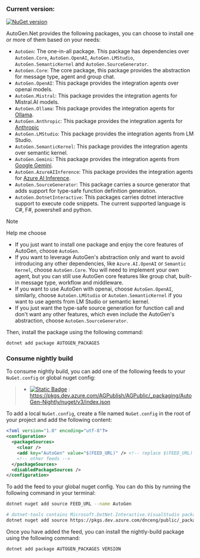 ### Current version:

[![NuGet version](https://badge.fury.io/nu/AutoGen.Core.svg)](https://badge.fury.io/nu/AutoGen.Core)

AutoGen.Net provides the following packages, you can choose to install one or more of them based on your needs:

- `AutoGen`: The one-in-all package. This package has dependencies over `AutoGen.Core`, `AutoGen.OpenAI`, `AutoGen.LMStudio`, `AutoGen.SemanticKernel` and `AutoGen.SourceGenerator`.
- `AutoGen.Core`: The core package, this package provides the abstraction for message type, agent and group chat.
- `AutoGen.OpenAI`: This package provides the integration agents over openai models.
- `AutoGen.Mistral`: This package provides the integration agents for Mistral.AI models.
- `AutoGen.Ollama`: This package provides the integration agents for [Ollama](https://ollama.com/).
- `AutoGen.Anthropic`: This package provides the integration agents for [Anthropic](https://www.anthropic.com/api)
- `AutoGen.LMStudio`: This package provides the integration agents from LM Studio.
- `AutoGen.SemanticKernel`: This package provides the integration agents over semantic kernel.
- `AutoGen.Gemini`: This package provides the integration agents from [Google Gemini](https://gemini.google.com/).
- `AutoGen.AzureAIInference`: This package provides the integration agents for [Azure AI Inference](https://www.nuget.org/packages/Azure.AI.Inference).
- `AutoGen.SourceGenerator`: This package carries a source generator that adds support for type-safe function definition generation.
- `AutoGen.DotnetInteractive`: This packages carries dotnet interactive support to execute code snippets. The current supported language is C#, F#, powershell and python.

>[!Note]
> Help me choose
> - If you just want to install one package and enjoy the core features of AutoGen, choose `AutoGen`.
> - If you want to leverage AutoGen's abstraction only and want to avoid introducing any other dependencies, like `Azure.AI.OpenAI` or `Semantic Kernel`, choose `AutoGen.Core`. You will need to implement your own agent, but you can still use AutoGen core features like group chat, built-in message type, workflow and middleware.
>- If you want to use AutoGen with openai, choose `AutoGen.OpenAI`, similarly, choose `AutoGen.LMStudio` or `AutoGen.SemanticKernel` if you want to use agents from LM Studio or semantic kernel.
>- If you just want the type-safe source generation for function call and don't want any other features, which even include the AutoGen's abstraction, choose `AutoGen.SourceGenerator`.

Then, install the package using the following command:

```bash
dotnet add package AUTOGEN_PACKAGES
```

### Consume nightly build
To consume nightly build, you can add one of the following feeds to your `NuGet.config` or global nuget config:
> - [![Static Badge](https://img.shields.io/badge/azure_devops-grey?style=flat)](https://dev.azure.com/AGPublish/AGPublic/_artifacts/feed/AutoGen-Nightly) : <https://pkgs.dev.azure.com/AGPublish/AGPublic/_packaging/AutoGen-Nightly/nuget/v3/index.json>

To add a local `NuGet.config`, create a file named `NuGet.config` in the root of your project and add the following content:
```xml
<?xml version="1.0" encoding="utf-8"?>
<configuration>
  <packageSources>
    <clear />
    <add key="AutoGen" value="$(FEED_URL)" /> <!-- replace $(FEED_URL) with the feed url -->
    <!-- other feeds -->
  </packageSources>
  <disabledPackageSources />
</configuration>
```

To add the feed to your global nuget config. You can do this by running the following command in your terminal:
```bash
dotnet nuget add source FEED_URL --name AutoGen

# dotnet-tools contains Microsoft.DotNet.Interactive.VisualStudio package, which is used by AutoGen.DotnetInteractive
dotnet nuget add source https://pkgs.dev.azure.com/dnceng/public/_packaging/dotnet-tools/nuget/v3/index.json --name dotnet-tools
```

Once you have added the feed, you can install the nightly-build package using the following command:
```bash
dotnet add package AUTOGEN_PACKAGES VERSION
```



